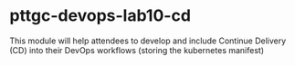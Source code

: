 # pttgc-devops-lab10-cd
This module will help attendees to develop and include Continue Delivery (CD) into their DevOps workflows (storing the kubernetes manifest)
